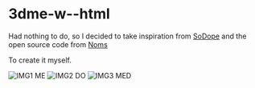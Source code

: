 # 3dme-w--html

Had nothing to do, so I decided to take inspiration from [SoDope](https://forum.cfx.re/t/release-paid-sodope-3dme-3ddo-3dmed/3877323) 
and the open source code from [Noms](https://forum.cfx.re/t/fork-free-standalone-3dme-html-fork/3895219) 

To create it myself.

![IMG1 ME](https://media.discordapp.net/attachments/710238473319219241/892462230057156618/unknown.png)
![IMG2 DO](https://media.discordapp.net/attachments/710238473319219241/892462333237035038/unknown.png)
![IMG3 MED](https://media.discordapp.net/attachments/710238473319219241/892462414707191818/unknown.png)
